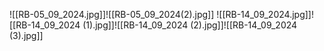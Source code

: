 ![[RB-05_09_2024.jpg]]![[RB-05_09_2024(2).jpg]]
![[RB-14_09_2024.jpg]]![[RB-14_09_2024 (1).jpg]]![[RB-14_09_2024 (2).jpg]]![[RB-14_09_2024 (3).jpg]]
